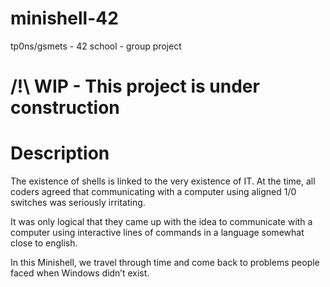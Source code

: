 # minishell-42
tp0ns/gsmets - 42 school - group project

# /!\ WIP - This project is under construction

# Description
The existence of shells is linked to the very existence of IT.
At the time, all coders agreed that communicating with a computer 
using aligned 1/0 switches was seriously irritating.

It was only logical that they came up with the idea to communicate with
a computer using interactive lines of commands in a language somewhat close
to english.

In this Minishell, we travel through time and come back to problems
people faced when Windows didn’t exist.
